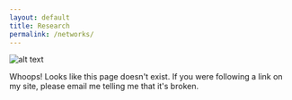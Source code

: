 ```yaml
---
layout: default
title: Research
permalink: /networks/
---
```


![alt text](/images/404.gif "Page Not Found")

Whoops! Looks like this page doesn't exist. If you were following a
link on my site, please email me telling me that it's broken.

